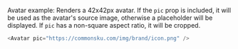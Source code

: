 Avatar example:
Renders a 42x42px avatar. If the `pic` prop is included, it will be used as the avatar's source image, otherwise a placeholder will be displayed. If `pic` has a non-square aspect ratio, it will be cropped.

```js
<Avatar pic="https://commonsku.com/img/brand/icon.png" />
```
